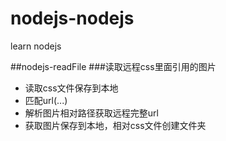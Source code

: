 # nodejs-nodejs
learn nodejs

##nodejs-readFile
###读取远程css里面引用的图片
* 读取css文件保存到本地
* 匹配url(...)
* 解析图片相对路径获取远程完整url
* 获取图片保存到本地，相对css文件创建文件夹
